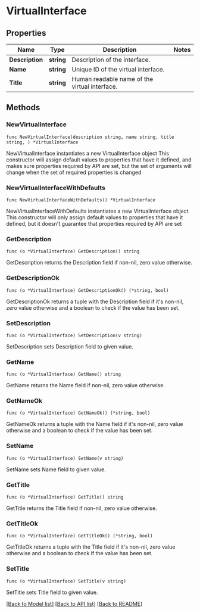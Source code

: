 # VirtualInterface

## Properties

Name | Type | Description | Notes
------------ | ------------- | ------------- | -------------
**Description** | **string** | Description of the interface. | 
**Name** | **string** | Unique ID of the virtual interface. | 
**Title** | **string** | Human readable name of the virtual interface. | 

## Methods

### NewVirtualInterface

`func NewVirtualInterface(description string, name string, title string, ) *VirtualInterface`

NewVirtualInterface instantiates a new VirtualInterface object
This constructor will assign default values to properties that have it defined,
and makes sure properties required by API are set, but the set of arguments
will change when the set of required properties is changed

### NewVirtualInterfaceWithDefaults

`func NewVirtualInterfaceWithDefaults() *VirtualInterface`

NewVirtualInterfaceWithDefaults instantiates a new VirtualInterface object
This constructor will only assign default values to properties that have it defined,
but it doesn't guarantee that properties required by API are set

### GetDescription

`func (o *VirtualInterface) GetDescription() string`

GetDescription returns the Description field if non-nil, zero value otherwise.

### GetDescriptionOk

`func (o *VirtualInterface) GetDescriptionOk() (*string, bool)`

GetDescriptionOk returns a tuple with the Description field if it's non-nil, zero value otherwise
and a boolean to check if the value has been set.

### SetDescription

`func (o *VirtualInterface) SetDescription(v string)`

SetDescription sets Description field to given value.


### GetName

`func (o *VirtualInterface) GetName() string`

GetName returns the Name field if non-nil, zero value otherwise.

### GetNameOk

`func (o *VirtualInterface) GetNameOk() (*string, bool)`

GetNameOk returns a tuple with the Name field if it's non-nil, zero value otherwise
and a boolean to check if the value has been set.

### SetName

`func (o *VirtualInterface) SetName(v string)`

SetName sets Name field to given value.


### GetTitle

`func (o *VirtualInterface) GetTitle() string`

GetTitle returns the Title field if non-nil, zero value otherwise.

### GetTitleOk

`func (o *VirtualInterface) GetTitleOk() (*string, bool)`

GetTitleOk returns a tuple with the Title field if it's non-nil, zero value otherwise
and a boolean to check if the value has been set.

### SetTitle

`func (o *VirtualInterface) SetTitle(v string)`

SetTitle sets Title field to given value.



[[Back to Model list]](../README.md#documentation-for-models) [[Back to API list]](../README.md#documentation-for-api-endpoints) [[Back to README]](../README.md)


